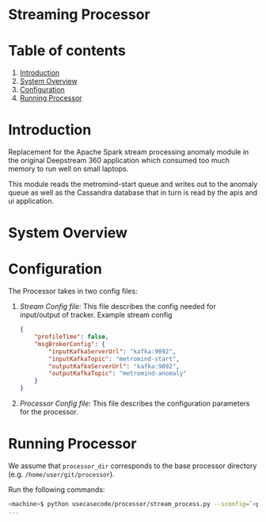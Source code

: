 # Streaming Processor

# Table of contents
1. [Introduction](#introduction)
2. [System Overview](#system-overview)
3. [Configuration](#configuration)
4. [Running Processor](#running-tracker)

# Introduction

Replacement for the Apache Spark stream processing anomaly module in the original Deepstream 360 application which consumed too much memory to run well on small laptops.

This module reads the metromind-start queue and writes out to the anomaly queue as well as the Cassandra database that in turn is read by the apis and ui application.

# System Overview


# Configuration
The Processor takes in two config files:
1. *Stream Config file:* This file describes the config needed for input/output of tracker. Example stream config

    ```json
    {
        "profileTime": false,
        "msgBrokerConfig": {
            "inputKafkaServerUrl": "kafka:9092",
            "inputKafkaTopic": "metromind-start",
            "outputKafkaServerUrl": "kafka:9092",
            "outputKafkaTopic": "metromind-anomaly"
        }
    }
    ```
2. *Processor Config file:* This file describes the configuration parameters for the processor.

# Running Processor
We assume that `processor_dir` corresponds to the base processor directory (e.g. `/home/user/git/processor`).

Run the following commands:

```bash
<machine>$ python usecasecode/processor/stream_process.py --sconfig=`<path to stream config file>` --config=`<path to processor config file>'
...
```


